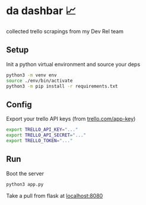 # da dashbar 📈

collected trello scrapings from my Dev Rel team

## Setup

Init a python virtual environment and source your deps

  ```bash
  python3 -m venv env
  source ./env/bin/activate
  python3 -m pip install -r requirements.txt
  ```

## Config

Export your trello API keys (from [trello.com/app-key](https://trello.com/app-key))
  
  ```bash
  export TRELLO_API_KEY="..."
  export TRELLO_API_SECRET="..."
  export TRELLO_TOKEN="..."
  ```

## Run

Boot the server

```bash
python3 app.py
```

Take a pull from flask at [localhost:8080](http://localhost:8080)
